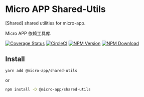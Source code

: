 # Micro APP Shared-Utils

[Shared] shared utilities for micro-app.

Micro APP 依赖工具库.

[![Coverage Status][Coverage-img]][Coverage-url]
[![CircleCI][CircleCI-img]][CircleCI-url]
[![NPM Version][npm-img]][npm-url]
[![NPM Download][download-img]][download-url]

[Coverage-img]: https://coveralls.io/repos/github/MicrosApp/MicroApp-Shared-Utils/badge.svg?branch=master
[Coverage-url]: https://coveralls.io/github/MicrosApp/MicroApp-Shared-Utils?branch=master
[CircleCI-img]: https://circleci.com/gh/MicrosApp/MicroApp-Shared-Utils/tree/master.svg?style=svg
[CircleCI-url]: https://circleci.com/gh/MicrosApp/MicroApp-Shared-Utils/tree/master
[npm-img]: https://img.shields.io/npm/v/@micro-app/shared-utils.svg?style=flat-square
[npm-url]: https://npmjs.org/package/@micro-app/shared-utils
[download-img]: https://img.shields.io/npm/dm/@micro-app/shared-utils.svg?style=flat-square
[download-url]: https://npmjs.org/package/@micro-app/shared-utils

## Install

```sh
yarn add @micro-app/shared-utils
```

or

```sh
npm install -D @micro-app/shared-utils
```
